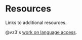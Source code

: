 # Resources

Links to additional resources.

@vz3's [work on language access](https://gist.github.com/vz3/b0c270e2df88ba7e5736).
